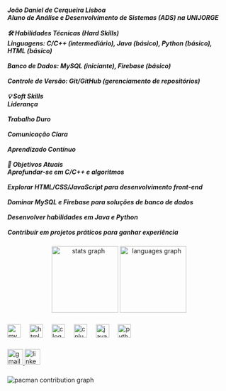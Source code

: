 <h5 align="left">João Daniel de Cerqueira Lisboa<br>Aluno de Análise e Desenvolvimento de Sistemas (ADS) na UNIJORGE<br><br>🛠 Habilidades Técnicas (Hard Skills)<br>Linguagens: C/C++ (intermediário), Java (básico), Python (básico), HTML (básico)<br><br>Banco de Dados: MySQL (iniciante), Firebase (básico)<br><br>Controle de Versão: Git/GitHub (gerenciamento de repositórios)<br><br>💡 Soft Skills<br>Liderança<br><br>Trabalho Duro<br><br>Comunicação Clara<br><br>Aprendizado Contínuo<br><br>🚀 Objetivos Atuais<br>Aprofundar-se em C/C++ e algoritmos<br><br>Explorar HTML/CSS/JavaScript para desenvolvimento front-end<br><br>Dominar MySQL e Firebase para soluções de banco de dados<br><br>Desenvolver habilidades em Java e Python<br><br>Contribuir em projetos práticos para ganhar experiência</h5>

###

<div align="center">
  <img src="https://github-readme-stats.vercel.app/api?username=Basquat&hide_title=false&hide_rank=false&show_icons=true&include_all_commits=true&count_private=true&disable_animations=false&theme=dracula&locale=en&hide_border=false" height="150" alt="stats graph"  />
  <img src="https://github-readme-stats.vercel.app/api/top-langs?username=Basquat&locale=en&hide_title=false&layout=compact&card_width=320&langs_count=5&theme=dracula&hide_border=false" height="150" alt="languages graph"  />
</div>

###

<div align="left">
  <img src="https://cdn.jsdelivr.net/gh/devicons/devicon/icons/mysql/mysql-original.svg" height="30" alt="mysql logo"  />
  <img width="12" />
  <img src="https://cdn.jsdelivr.net/gh/devicons/devicon/icons/html5/html5-original.svg" height="30" alt="html5 logo"  />
  <img width="12" />
  <img src="https://cdn.jsdelivr.net/gh/devicons/devicon/icons/c/c-original.svg" height="30" alt="c logo"  />
  <img width="12" />
  <img src="https://cdn.jsdelivr.net/gh/devicons/devicon/icons/cplusplus/cplusplus-original.svg" height="30" alt="cplusplus logo"  />
  <img width="12" />
  <img src="https://cdn.jsdelivr.net/gh/devicons/devicon/icons/java/java-original.svg" height="30" alt="java logo"  />
  <img width="12" />
  <img src="https://cdn.jsdelivr.net/gh/devicons/devicon/icons/python/python-original.svg" height="30" alt="python logo"  />
</div>

###

<div align="left">
  <a href="joaoda.lisboa@gmail.com" target="_blank">
    <img src="https://img.shields.io/static/v1?message=Gmail&logo=gmail&label=&color=D14836&logoColor=white&labelColor=&style=for-the-badge" height="35" alt="gmail logo"  />
  </a>
  <a href="https://www.linkedin.com/in/joão-daniel-de-cerqueira-lisboa-0184a7356/" target="_blank">
    <img src="https://img.shields.io/static/v1?message=LinkedIn&logo=linkedin&label=&color=0077B5&logoColor=white&labelColor=&style=for-the-badge" height="35" alt="linkedin logo"  />
  </a>
</div>

###

<picture>
  <source media="(prefers-color-scheme: dark)" srcset="https://raw.githubusercontent.com/Basquat/Basquat/output/pacman-contribution-graph-dark.svg">
  <source media="(prefers-color-scheme: light)" srcset="https://raw.githubusercontent.com/Basquat/Basquat/output/pacman-contribution-graph.svg">
  <img alt="pacman contribution graph" src="https://raw.githubusercontent.com/Basquat/Basquat/output/pacman-contribution-graph.svg">
</picture>

###
